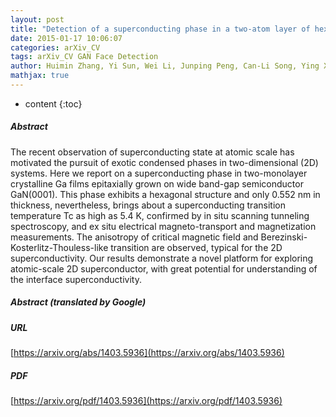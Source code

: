 ```yaml
---
layout: post
title: "Detection of a superconducting phase in a two-atom layer of hexagonal Ga film grown on semiconducting GaN"
date: 2015-01-17 10:06:07
categories: arXiv_CV
tags: arXiv_CV GAN Face Detection
author: Huimin Zhang, Yi Sun, Wei Li, Junping Peng, Can-Li Song, Ying Xing, Qinghua Zhang, Jiaqi Guan, Zhi Li, Yanfei Zhao, Shuaihua Ji, Lili Wang, Ke He, Xi Chen, Lin Gu, Langsheng Ling, Mingliang Tian, Lian Li, X. C. Xie, Jianping Liu, Hui Yang, Qi-Kun Xue, Jian Wang, Xucun Ma
mathjax: true
---
```


* content
{:toc}

##### Abstract
The recent observation of superconducting state at atomic scale has motivated the pursuit of exotic condensed phases in two-dimensional (2D) systems. Here we report on a superconducting phase in two-monolayer crystalline Ga films epitaxially grown on wide band-gap semiconductor GaN(0001). This phase exhibits a hexagonal structure and only 0.552 nm in thickness, nevertheless, brings about a superconducting transition temperature Tc as high as 5.4 K, confirmed by in situ scanning tunneling spectroscopy, and ex situ electrical magneto-transport and magnetization measurements. The anisotropy of critical magnetic field and Berezinski-Kosterlitz-Thouless-like transition are observed, typical for the 2D superconductivity. Our results demonstrate a novel platform for exploring atomic-scale 2D superconductor, with great potential for understanding of the interface superconductivity.

##### Abstract (translated by Google)


##### URL
[https://arxiv.org/abs/1403.5936](https://arxiv.org/abs/1403.5936)

##### PDF
[https://arxiv.org/pdf/1403.5936](https://arxiv.org/pdf/1403.5936)

